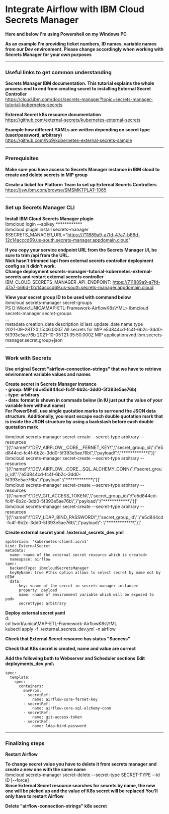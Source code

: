 # Integrate Airflow with IBM Cloud Secrets Manager

**Here and below I'm using Powershell on my Windows PC**

**As an example I'm providing ticket numbers, ID names, variable names from our Dev environment. Please change accordingly when working with Secrets Manager for your own purposes**

---
### Useful links to get common understanding

**Secrets Manager IBM documentation. This tutorial explains the whole process end to end from creating secret to installing External Secret Controller**\
https://cloud.ibm.com/docs/secrets-manager?topic=secrets-manager-tutorial-kubernetes-secrets

**External Secret k8s resource documentation**\
https://github.com/external-secrets/kubernetes-external-secrets

**Example how different YAMLs are written depending on secret type (user/password, arbitrary)**\
https://github.com/No9/kubernetes-external-secrets-sample

---
### Prerequisites

**Make sure you have access to Secrets Manager instance in IBM cloud to create and delete secrets in MIP group**

**Create a ticket for Platform Team to set up External Secrets Controllers**\
https://jsw.ibm.com/browse/SMSMKTPLAT-1065

---
### Set up Secrets Manager CLI

**Install IBM Cloud Secrets Manager plugin**\
ibmcloud login --apikey \*\*\*\*\*\*\*\*\*\*\*\*\
ibmcloud plugin install secrets-manager\
$SECRETS_MANAGER_URL="https://711889a9-a7fd-47a7-b66d-12c14acccd69.us-south.secrets-manager.appdomain.cloud"

**If you copy your service endpoint URL from the Secrets Manager UI, be sure to trim /api from the URL.**\
**Nick hasn't trimmed /api from external secrets controller deployment config so it didn't work.**\
**Change deployment secrets-manager-tutorial-kubernetes-external-secrets and restart external secrets controller**\
IBM_CLOUD_SECRETS_MANAGER_API_ENDPOINT: https://711889a9-a7fd-47a7-b66d-12c14acccd69.us-south.secrets-manager.appdomain.cloud

**View your secret group ID to be used with command below**\
ibmcloud secrets-manager secret-groups\
PS D:\Work\UNICA\MAP-ETL-Framework-AirflowK8s\YML> ibmcloud secrets-manager secret-groups\
...\
metadata          creation_date              description           id                                     last_update_date           name   type\
<Nested Object>   2021-09-28T20:15:46.000Z   All secrets for MIP   e5d844cd-fc4f-6b2c-3dd0-5f393e5ae76b   2021-10-05T21:35:50.000Z   MIP    application/vnd.ibm.secrets-manager.secret.group+json

---
### Work with Secrets

**Use original Secret "airflow-connection-strings" that we have to retrieve environment variable values and names**

**Create secret in Secrets Manager instance**\
**- group: MIP (id=e5d844cd-fc4f-6b2c-3dd0-5f393e5ae76b)**\
**- type: arbitrary**\
**- data: format is shown in commads below (in IU just put the value of your variable here without name)**\
**For PowerShell, use single quotation marks to surround the JSON data structure. Additionally, you must escape each double quotation mark that is inside the JSON structure by using a backslash before each double quotation mark**

ibmcloud secrets-manager secret-create --secret-type arbitrary --resources '[{\\"name\\":\\"DEV_AIRFLOW__CORE__FERNET_KEY\\",\\"secret_group_id\\":\\"e5d844cd-fc4f-6b2c-3dd0-5f393e5ae76b\\",\\"payload\\":\\"\*\*\*\*\*\*\*\*\*\*\*\*\\"}]'\
ibmcloud secrets-manager secret-create --secret-type arbitrary --resources '[{\\"name\\":\\"DEV_AIRFLOW__CORE__SQL_ALCHEMY_CONN\\",\\"secret_group_id\\":\\"e5d844cd-fc4f-6b2c-3dd0-5f393e5ae76b\\",\\"payload\":\\"\*\*\*\*\*\*\*\*\*\*\*\*\\"}]'\
ibmcloud secrets-manager secret-create --secret-type arbitrary --resources '[{\\"name\\":\\"DEV_GIT_ACCESS_TOKEN\\",\\"secret_group_id\\":\\"e5d844cd-fc4f-6b2c-3dd0-5f393e5ae76b\\",\\"payload\\":\\"\*\*\*\*\*\*\*\*\*\*\*\*\\"}]'\
ibmcloud secrets-manager secret-create --secret-type arbitrary --resources '[{\\"name\\":\\"DEV_LDAP_BIND_PASSWORD\\",\\"secret_group_id\\":\\"e5d844cd-fc4f-6b2c-3dd0-5f393e5ae76b\\",\\"payload\\": \\"\*\*\*\*\*\*\*\*\*\*\*\*\\"}]'

**Create external secret yaml .\external_secrets_dev.yml**

```
apiVersion: 'kubernetes-client.io/v1'
kind: ExternalSecret
metadata:
  name: <name of the external secret resource which is created>
  namespace: airflow
spec:
  backendType: ibmcloudSecretsManager
  keyByName: true #this option allows to select secret by name not by UID#
  data:
    - key: <name of the secret in secrets manager instance>
      property: payload
      name: <name of environment variable which will be exposed to pod>
      secretType: arbitrary
```

**Deploy external secret yaml**\
d:\
cd \work\unica\MAP-ETL-Framework-AirflowK8s\YML\
kubectl apply -f .\external_secrets_dev.yml -n airflow

**Check that External Secret resource has status "Success"**

**Check that K8s secret is created, name and value are correct**

**Add the following both to Webserver and Scheduler sections**
**Edit deployments_dev.yml**\

```
spec:
  template:
    spec:
      containers:
        envFrom:
        - secretRef:
            name: airflow-core-fernet-key
        - secretRef:
            name: airflow-core-sql-alchemy-conn
        - secretRef:
            name: git-access-token
        - secretRef:
            name: ldap-bind-password
```

---
### Finalizing steps

**Restart Airflow**

**To change secret value you have to delete it from secrets manager and create a new one with the same name**\
ibmcloud secrets-manager secret-delete --secret-type SECRET-TYPE --id ID [--force]\
**Since External Secret resource searches for secrets by name, the new one will be picked up and the value of K8s secret will be replaced**
**You'll only have to restart Airflow**

**Delete "airflow-connection-strings" k8s secret**